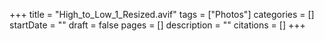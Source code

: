 +++
title = "High_to_Low_1_Resized.avif"
tags = ["Photos"]
categories = []
startDate = ""
draft = false
pages = []
description = ""
citations = []
+++
